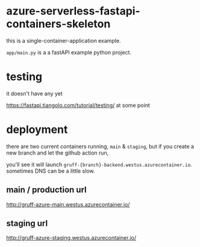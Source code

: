 # azure-serverless-fastapi-containers-skeleton
this is a single-container-application example.

`app/main.py` is a a fastAPI example python project.

# testing
it doesn't have any yet

https://fastapi.tiangolo.com/tutorial/testing/ at some point

# deployment

there are two current containers running, `main` & `staging`, but if you create a new branch and let the github action run,

you'll see it will launch `gruff-{branch}-backend.westus.azurecontainer.io`.  sometimes DNS can be a little slow.

## main / production url
http://gruff-azure-main.westus.azurecontainer.io/

## staging url
http://gruff-azure-staging.westus.azurecontainer.io/

